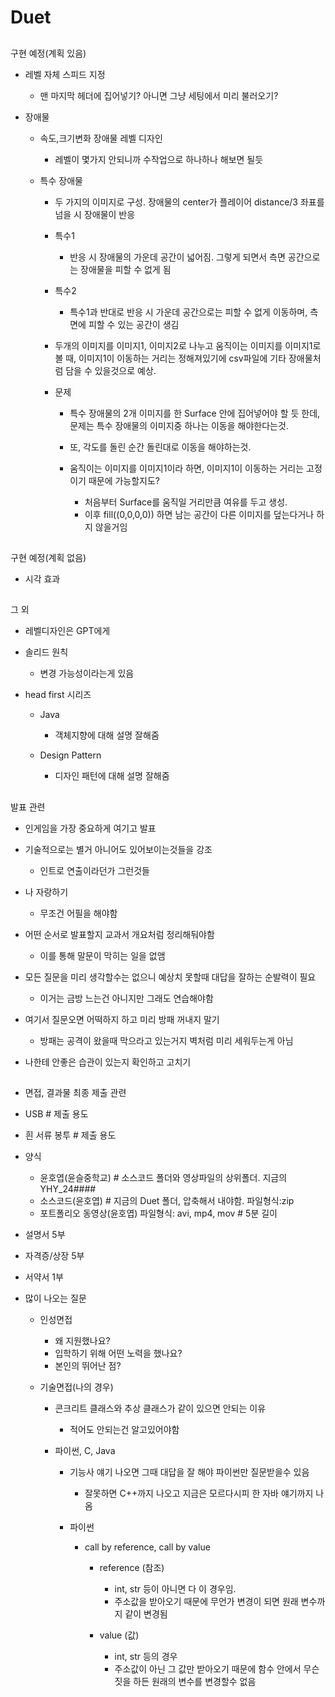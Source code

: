 ﻿# Duet



##

구현 예정(계획 있음)

* 레벨 자체 스피드 지정
    * 맨 마지막 헤더에 집어넣기? 아니면 그냥 세팅에서 미리 불러오기?

* 장애물

    * 속도,크기변화 장애물 레벨 디자인
        * 레벨이 몇가지 안되니까 수작업으로 하나하나 해보면 될듯


    * 특수 장애물
        * 두 가지의 이미지로 구성. 장애물의 center가 플레이어 distance/3 좌표를 넘을 시 장애물이 반응

        * 특수1
            * 반응 시 장애물의 가운데 공간이 넓어짐. 그렇게 되면서 측면 공간으로는 장애물을 피할 수 없게 됨

        * 특수2
            * 특수1과 반대로 반응 시 가운데 공간으로는 피할 수 없게 이동하며, 측면에 피할 수 있는 공간이 생김

        * 두개의 이미지를 이미지1, 이미지2로 나누고 움직이는 이미지를 이미지1로 볼 때,
            이미지1이 이동하는 거리는 정해져있기에 csv파일에 기타 장애물처럼 담을 수 있을것으로 예상.

        * 문제
            * 특수 장애물의 2개 이미지를 한 Surface 안에 집어넣어야 할 듯 한데, 문제는 특수 장애물의 이미지중 하나는 이동을 해야한다는것.
            * 또, 각도를 돌린 순간 돌린대로 이동을 해야하는것.

            * 움직이는 이미지를 이미지1이라 하면, 이미지1이 이동하는 거리는 고정이기 때문에 가능할지도?
                * 처음부터 Surface를 움직일 거리만큼 여유를 두고 생성.
                * 이후 fill((0,0,0,0)) 하면 남는 공간이 다른 이미지를 덮는다거나 하지 않을거임



##

구현 예정(계획 없음)

* 시각 효과

##

그 외


* 레벨디자인은 GPT에게

* 솔리드 원칙
    * 변경 가능성이라는게 있음

* head first 시리즈
    * Java
        * 객체지향에 대해 설명 잘해줌

    * Design Pattern
        * 디자인 패턴에 대해 설명 잘해줌


##

발표 관련

* 인게임을 가장 중요하게 여기고 발표

* 기술적으로는 별거 아니어도 있어보이는것들을 강조
    * 인트로 연출이라던가 그런것들

* 나 자랑하기
    * 무조건 어필을 해야함

* 어떤 순서로 발표할지 교과서 개요처럼 정리해둬야함
    * 이를 통해 말문이 막히는 일을 없앰

* 모든 질문을 미리 생각할수는 없으니 예상치 못할때 대답을 잘하는 순발력이 필요
    * 이거는 금방 느는건 아니지만 그래도 연습해야함

* 여기서 질문오면 어떡하지 하고 미리 방패 꺼내지 말기
    * 방패는 공격이 왔을때 막으라고 있는거지 벽처럼 미리 세워두는게 아님

* 나한테 안좋은 습관이 있는지 확인하고 고치기


##

* 면접, 결과물 최종 제출 관련

* USB # 제출 용도
* 흰 서류 봉투 # 제출 용도

* 양식
    * 윤호엽(윤슬중학교) # 소스코드 폴더와 영상파일의 상위폴더. 지금의 YHY_24####
    * 소스코드(윤호엽) # 지금의 Duet 폴더, 압축해서 내야함. 파일형식:zip
    * 포트폴리오 동영상(윤호엽) 파일형식: avi, mp4, mov # 5분 길이

* 설명서 5부
* 자격증/상장 5부
* 서약서 1부

* 많이 나오는 질문
    * 인성면접
        * 왜 지원했나요?
        * 입학하기 위해 어떤 노력을 했나요?
        * 본인의 뛰어난 점?
    
    * 기술면접(나의 경우)
        * 콘크리트 클래스와 추상 클래스가 같이 있으면 안되는 이유
            * 적어도 안되는건 알고있어야함

        * 파이썬, C, Java
            * 기능사 얘기 나오면 그때 대답을 잘 해야 파이썬만 질문받을수 있음
                * 잘못하면 C++까지 나오고 지금은 모르다시피 한 자바 얘기까지 나옴

            * 파이썬
                * call by reference, call by value
                    * reference (참조)
                        * int, str 등이 아니면 다 이 경우임.
                        * 주소값을 받아오기 때문에 무언가 변경이 되면 원래 변수까지 같이 변경됨

                    * value (값)
                        * int, str 등의 경우
                        * 주소값이 아닌 그 값만 받아오기 때문에 함수 안에서 무슨짓을 하든 원래의 변수를 변경할수 없음